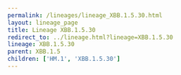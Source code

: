 ```yaml
---
permalink: /lineages/lineage_XBB.1.5.30.html
layout: lineage_page
title: Lineage XBB.1.5.30
redirect_to: ../lineage.html?lineage=XBB.1.5.30
lineage: XBB.1.5.30
parent: XBB.1.5
children: ['HM.1', 'XBB.1.5.30']
---
```

